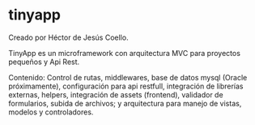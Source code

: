 # tinyapp

Creado por Héctor de Jesús Coello.

TinyApp es un microframework con arquitectura MVC para proyectos pequeños y Api Rest.

Contenido: Control de rutas, middlewares, base de datos mysql (Oracle próximamente), configuración para api restfull, integración de librerías externas, helpers, integración de assets (frontend), validador de formularios, subida de archivos; y arquitectura para manejo de vistas, modelos y controladores. 
